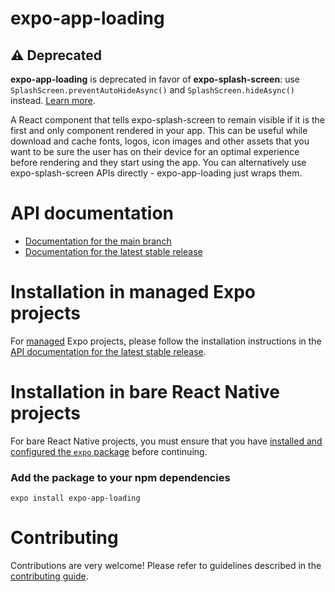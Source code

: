 # expo-app-loading

## ⚠️ Deprecated

**expo-app-loading** is deprecated in favor of **expo-splash-screen**: use `SplashScreen.preventAutoHideAsync()` and `SplashScreen.hideAsync()` instead. [Learn more](https://docs.expo.dev/versions/latest/sdk/splash-screen/).

A React component that tells expo-splash-screen to remain visible if it is the first and only component rendered in your app.
This can be useful while download and cache fonts, logos, icon images and other assets that you want to be sure the user has on their device for an optimal experience before rendering and they start using the app. You can alternatively use expo-splash-screen APIs directly - expo-app-loading just wraps them.

# API documentation

- [Documentation for the main branch](https://github.com/expo/expo/blob/main/docs/pages/versions/unversioned/sdk/app-loading.md)
- [Documentation for the latest stable release](https://docs.expo.dev/versions/latest/sdk/app-loading/)

# Installation in managed Expo projects

For [managed](https://docs.expo.dev/versions/latest/introduction/managed-vs-bare/) Expo projects, please follow the installation instructions in the [API documentation for the latest stable release](https://docs.expo.dev/versions/latest/sdk/app-loading/).

# Installation in bare React Native projects

For bare React Native projects, you must ensure that you have [installed and configured the `expo` package](https://docs.expo.dev/bare/installing-expo-modules/) before continuing.

### Add the package to your npm dependencies

```
expo install expo-app-loading
```

# Contributing

Contributions are very welcome! Please refer to guidelines described in the [contributing guide](https://github.com/expo/expo#contributing).
